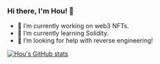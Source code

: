 ### Hi there, I'm Hou! 👋

- 🔭 I’m currently working on web3 NFTs.
- 🌱 I’m currently learning Solidity.
- 🤔 I’m looking for help with reverse engineering!

[![Hou's GitHub stats](https://github-readme-stats.vercel.app/api?username=hourzn)](https://github.com/anuraghazra/github-readme-stats)

<!--
**hourzn/hourzn** is a ✨ _special_ ✨ repository because its `README.md` (this file) appears on your GitHub profile.

Here are some ideas to get you started:

- 🔭 I’m currently working on ...
- 🌱 I’m currently learning ...
- 👯 I’m looking to collaborate on ...
- 🤔 I’m looking for help with ...
- 💬 Ask me about ...
- 📫 How to reach me: ...
- 😄 Pronouns: ...
- ⚡ Fun fact: ...
-->
